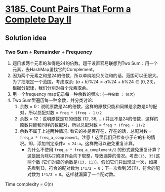 # [3185. Count Pairs That Form a Complete Day II](https://leetcode.com/problems/count-pairs-that-form-a-complete-day-ii/description/)

## Solution idea
### Two Sum + Remainder + Frequency
1. 题目求两个元素的和得是24的倍数。题干设置容易联想到Two Sum：用一个元素，去HashMap里找它的Complement。
2. 因为两个元素之和是24的倍数，所以单纯地只关注和的话，范围可以无限大。为了把限定一个范围，考虑取余: $(a+b)\% 24 = a\% 24 + b\% 24 \in [0, 23]$。根据分配律，我们分别对每个元素取余。
3. 用一个frequency map记录每一种余数的频次: `{一种余数 : 频次}`
4. Two Sum型遍历每一种余数，并分类讨论:
    1. 余数 = 0：说明原数是24的倍数，这样的原数只能和同样是余数是0的配对，所以总配对数 = `freq * (freq - 1)/2`
    2. 余数 = 12：说明原数是12的倍数 (12, 36, ...) 并且不是24的倍数，这样的原数只能和同样的数配对，所以总配对数 = `freq * (freq - 1)/2`
    3. 余数不属于上述两种情况: 看它的补是否存在，存在的话，总配对数 = `freq_a * freq_a_complement`。注意！这里我们只检查小于它的补的情况。即，添加判定条件`a < 24-a`。这样做可以避免重复计算。
        * 为什么不使用 `freq_a * freq_a_complement/2` 的形式避免重复计算？这是因为除以2的操作会向下取整，导致漏算的情况。考虑`(13, 35)`这两个数 (它们对应的余数是`(13, 11)`)，假如它们只出现过一次，如果先看到13，符合的配对数为 `1*1/2 = 0`；下一次看到35(11)，符合的配对数为 `1*1/2 = 0`。这样就漏算了一个配对数。

Time complexity = $O(n)$